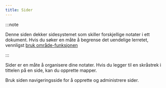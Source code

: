 ```yaml
---
title: Sider
---
```


:::note

Denne siden dekker sidesystemet som skiller forskjellige notater i ett dokument. Hvis du søker en måte å begrense det uendelige lerretet, vennligst [bruk område-funksjonen](../area)

:::

Sider er en måte å organisere dine notater.
Hvis du legger til en skråstrek i tittelen på en side, kan du opprette mapper.

Bruk siden navigeringsside for å opprette og administrere sider.
